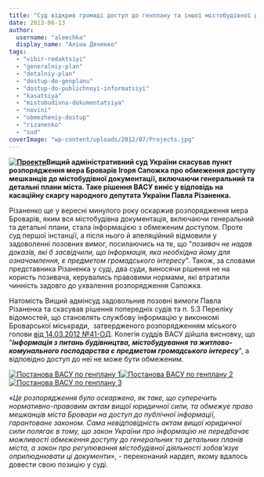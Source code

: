 ```yaml
---
title: "Суд відкрив громаді доступ до генплану та іншої містобудівної документації Броварів"
date: 2013-06-13
author: 
  username: "aleechka"
  display_name: "Аліна Дяченко"
tags: 
  - "vibir-redaktsiyi"
  - "generalniy-plan"
  - "detalniy-plan"
  - "dostup-do-genplanu"
  - "dostup-do-publichnoyi-informatsiyi"
  - "kasatsiya"
  - "mistobudivna-dokumentatsiya"
  - "novini"
  - "obmezheniy-dostup"
  - "rizanenko"
  - "sud"
coverImage: "wp-content/uploads/2012/07/Projects.jpg"
---
```


**[![Проекти](https://mpz.brovary.org/wp-content/uploads/2012/07/Projects.jpg)](https://mpz.brovary.org/wp-content/uploads/2012/07/Projects.jpg)Вищий адміністративний суд України скасував пункт розпорядження мера Броварів Ігоря Сапожка про обмеження доступу мешканців до містобудівної документації, включаючи генеральний та детальні плани міста. Таке рішення ВАСУ виніс у відповідь на касаційну скаргу народного депутата України Павла Різаненка.**

Різаненко ще у вересні минулого року оскаржив розпорядження мера Броварів, яким вся містобудівна документація, включаючи генеральний та детальні плани, стала інформацією з обмеженим доступом. Проте суд першої інстанції, а після нього й апеляційний відмовили у задоволенні позовних вимог, посилаючись на те, що "_позивач не надав доказів, які б засвідчили, що інформація, яка необхідна йому для означомлення, є предметом громадського інтересу_". Також, за словами представника Різаненка у суді, два суди, виносячи рішення не на користь позивача, керувались правовими нормами, які втратили чинність задовго до ухвалення розпорядження Сапожка.

Натомість Вищий адмінсуд задовольнив позовні вимоги Павла Різаненка та скасував рішення попередніх судів та п. 5.3 Переліку відомостей, що становлять службову інформацію у виконкомі Броварської міськради,  затвердженого розпорядженням міського голови [від 14.03.2012 №41-ОД](https://docs.brovary.org/p907/14.03.2012/41). Колегія суддів ВАСУ дійшла висновку, що "_**інформація з питань будівництва, містобудування та житлово-комунального господарства є предметом громадського інтересу**_", а відповідно доступ до неї не може бути обмеженим.

[![Постанова ВАСУ по генплану 1](https://mpz.brovary.org/wp-content/uploads/2013/06/Postanova-VASU-po-genplanu-1.jpg)](https://mpz.brovary.org/wp-content/uploads/2013/06/Postanova-VASU-po-genplanu-1.jpg)[![Постанова ВАСУ по генплану 2](https://mpz.brovary.org/wp-content/uploads/2013/06/Postanova-VASU-po-genplanu-2.jpg)](https://mpz.brovary.org/wp-content/uploads/2013/06/Postanova-VASU-po-genplanu-2.jpg)[![Постанова ВАСУ по генплану 3](https://mpz.brovary.org/wp-content/uploads/2013/06/Postanova-VASU-po-genplanu-3.jpg)](https://mpz.brovary.org/wp-content/uploads/2013/06/Postanova-VASU-po-genplanu-3.jpg)

«_Це розпорядження було оскаржено, як таке, що суперечить нормативно-правовим актам вищої юридичної сили, та обмежує право мешканців міста Бровари на доступ до публічної інформації, гарантоване законом. Сама невідповідність актам вищої юридичної сили полягає в тому, що закон України про інформацію не передбачає можливості обмеження доступу до генеральних та детальних планів міста, а закон про регулювання містобудівної діяльності зобов’язує оприлюднювати ці документи_», - переконаний нардеп, якому вдалось довести свою позицію у суді.
